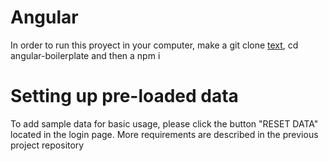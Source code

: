 # Angular
In order to run this proyect in your computer, make a git clone [text](https://github.com/RonJala/angular-boilerplate.git), cd angular-boilerplate and then a npm i

# Setting up pre-loaded data
To add sample data for basic usage, please click the button "RESET DATA" located in the login page.
More requirements are described in the previous project repository